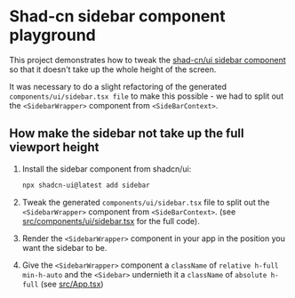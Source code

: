 # Shad-cn sidebar component playground

This project demonstrates how to tweak the [shad-cn/ui sidebar component](https://ui.shadcn.com/docs/components/sidebar) so that it doesn't take up the whole height of the screen.

It was necessary to do a slight refactoring of the generated `components/ui/sidebar.tsx file` to make this possible - we had to split out the `<SidebarWrapper>` component from `<SideBarContext>`.

## How make the sidebar not take up the full viewport height

1. Install the sidebar component from shadcn/ui:

   ```bash
   npx shadcn-ui@latest add sidebar
   ```

2. Tweak the generated `components/ui/sidebar.tsx` file to split out the `<SidebarWrapper>` component from `<SideBarContext>`. (see [src/components/ui/sidebar.tsx](./src/components/ui/sidebar.tsx) for the full code).
3. Render the `<SidebarWrapper>` component in your app in the position you want the sidebar to be.
4. Give the `<SidebarWrapper>` component a `className` of `relative h-full min-h-auto` and the `<Sidebar>` undernieth it a `className` of `absolute h-full` (see [src/App.tsx](./src/App.tsx))
